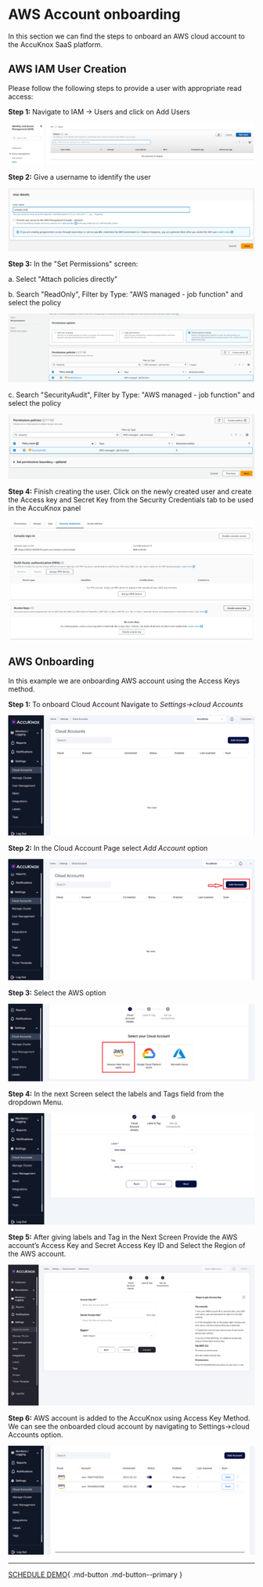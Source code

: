 
# AWS Account onboarding

In this section we can find the steps to onboard an AWS cloud account to the AccuKnox SaaS platform.

## **AWS IAM User Creation**

Please follow the following steps to provide a user with appropriate read access:

**Step 1:** Navigate to IAM → Users and click on Add Users

![image](images/iam-user-0.png)

**Step 2:** Give a username to identify the user

![image](images/iam-user-1.png)

**Step 3:** In the "Set Permissions" screen:

a. Select "Attach policies directly"

b. Search "ReadOnly", Filter by Type: "AWS managed - job function" and select the policy

![image](images/iam-user-2.png)

c. Search "SecurityAudit", Filter by Type: "AWS managed - job function" and select the policy

![image](images/iam-user-3.png)

**Step 4:** Finish creating the user. Click on the newly created user and create the Access key and Secret Key from the Security Credentials tab to be used in the AccuKnox panel

![image](images/iam-user-4.png)

## **AWS Onboarding**

In this example we are onboarding AWS account using the Access Keys method.

**Step 1:** To onboard Cloud Account Navigate to *Settings→cloud Accounts*

![image](images/cloud-onboarding-1.png)

**Step 2:** In the Cloud Account Page select *Add Account* option

![image](images/cloud-onboarding-2.png)

**Step 3:** Select the AWS option

![image](images/cloud-onboarding-3.png)

**Step 4:** In the next Screen select the labels and Tags field from the dropdown Menu.

![image](images/cloud-onboarding-5.png)

**Step 5:** After giving labels and Tag in the Next Screen Provide the AWS account’s Access Key and Secret Access Key ID and Select the Region of the AWS account.

![image](images/cloud-onboarding-6.png)

**Step 6:** AWS account is added to the AccuKnox using Access Key Method. We can see the onboarded cloud account by navigating to Settings→cloud Accounts option.

![image](images/cloud-onboarding-7.png)

- - -
[SCHEDULE DEMO](https://www.accuknox.com/contact-us){ .md-button .md-button--primary }
